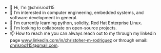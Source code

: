 - 👋 Hi, I’m @chrisrod115
- 👀 I’m interested in computer engineering, embedded systems, and software development in general.
- 🌱 I’m currently learning python, solidity, Red Hat Enterprise Linux.
- 💞️ I’m looking to collaborate on open-source projects. 
- 📫 How to reach me you can always reach out to my through my linkedin page www.linkedin.com/in/christoher-m-rodriguez or through email: chrisrod115@gmail.com.

<!---
chrisrod115/chrisrod115 is a ✨ special ✨ repository because its `README.md` (this file) appears on your GitHub profile.
You can click the Preview link to take a look at your changes.
--->
